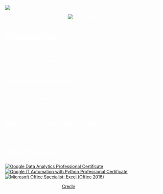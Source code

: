 <picture>
  <source media="(prefers-color-scheme: dark)" srcset="https://readme-typing-svg.herokuapp.com?font=GoogleSans&size=32&color=FFFFFF&lines=Hi+there!+I'm+Hans+🚀" />
  <img src="https://readme-typing-svg.herokuapp.com?font=GoogleSans&size=32&color=000000&lines=Hi+there!+I'm+Hans+🚀" />
</picture>
<div style="color:white">

<p align="center"> <img src="https://komarev.com/ghpvc/?username=thehansong" alt="thehansong" /> </p>

# Introduction

I'm a university undergrad from Singapore, majoring in Computer Science with a specialization in Computer Graphics. I'm in the process of reorganizing my portfolio, which includes various projects and code samples. Check back soon!

## My Skills and Interests

Passionate about computer science, I'm constantly improving my skills in data analytics, database management, and game development. My interests extend to UI/UX design, influenced by human psychology, and experimenting with new technologies and programming languages.

## What You'll Find in My Portfolio

Stay tuned for updates and dive into my projects and achievements!

## 🎓 Certifications
<!--START_SECTION:badges-->
[![Google Data Analytics Professional Certificate](https://images.credly.com/size/110x110/images/d41de2b7-cbc2-47ec-bcf1-ebecbe83872f/GCC_badge_DA_1000x1000.png)](http://www.credly.com/badges/899208a2-c8d1-404c-bb80-7aeb47ae4384 "Google Data Analytics Professional Certificate")
[![Google IT Automation with Python Professional Certificate](https://images.credly.com/size/110x110/images/efbdc0d6-b46e-4e3c-8cf8-2314d8a5b971/GCC_badge_python_1000x1000.png)](http://www.credly.com/badges/ab55d8c4-ae59-40b0-bce4-5fca203ec940 "Google IT Automation with Python Professional Certificate")
[![Microsoft Office Specialist: Excel (Office 2016)](https://images.credly.com/size/110x110/images/d0790dc7-5127-4262-a492-1b60030b0114/MOS_Excel.png)](http://www.credly.com/badges/4b87cfe7-d28a-4236-b82b-ebe302fb10b1 "Microsoft Office Specialist: Excel (Office 2016)")
<!--END_SECTION:badges-->
Find all my certifications on [Credly](https://www.credly.com/users/thehansong/badges).
